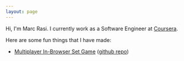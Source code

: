 ```yaml
---
layout: page
---
```


Hi, I'm Marc Rasi. I currently work as a Software Engineer at [Coursera](https://www.coursera.org).

Here are some fun things that I have made:

* [Multiplayer In-Browser Set Game](https://set.marcrasi.com) ([github repo](https://www.github.com/marcrasi/webset))
